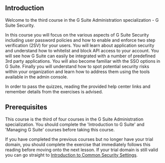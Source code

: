 ## Introduction

Welcome to the third course in the G Suite Administration specialization - G Suite Security.

In this course you will focus on the various aspects of G Suite Security including user password policies and how to enable and enforce two step verification (2SV) for your users. You will learn about application security and understand how to whitelist and block API access to your account. You will see how G Suite can easily be integrated with a number of predefined 3rd party applications. You will also become familiar with the SSO options in G Suite. Finally you will understand how to spot potential security risks within your organization and learn how to address them using the tools available in the admin console.

In order to pass the quizzes, reading the provided help center links and remember details from the exercises is advised.

## Prerequisites

This course is the third of four courses in the G Suite Administration specialization. You should complete the 'Introduction to G Suite' and 'Managing G Suite' courses before taking this course.

If you have completed the previous courses but no longer have your trial domain, you should complete the exercise that immediately follows this reading before moving onto the next lesson. If your trial domain is still valid you can go straight to [Introduction to Common Security Settings](https://www.coursera.org/learn/g-suite-security/supplement/0Ga0f/introduction-to-common-security-settings "Introduction to Common Security Settings").
